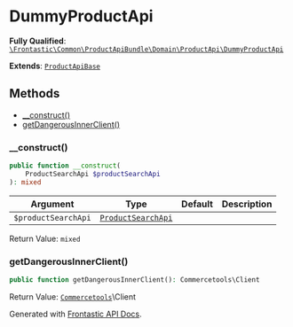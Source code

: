 #  DummyProductApi

**Fully Qualified**: [`\Frontastic\Common\ProductApiBundle\Domain\ProductApi\DummyProductApi`](../../../../../src/php/ProductApiBundle/Domain/ProductApi/DummyProductApi.php)

**Extends**: [`ProductApiBase`](../ProductApiBase.md)

## Methods

* [__construct()](#__construct)
* [getDangerousInnerClient()](#getdangerousinnerclient)

### __construct()

```php
public function __construct(
    ProductSearchApi $productSearchApi
): mixed
```

Argument|Type|Default|Description
--------|----|-------|-----------
`$productSearchApi`|[`ProductSearchApi`](../../../ProductSearchApiBundle/Domain/ProductSearchApi.md)||

Return Value: `mixed`

### getDangerousInnerClient()

```php
public function getDangerousInnerClient(): Commercetools\Client
```

Return Value: [`Commercetools`](Commercetools.md)\Client

Generated with [Frontastic API Docs](https://github.com/FrontasticGmbH/apidocs).
